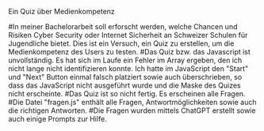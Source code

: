 Ein Quiz über Medienkompetenz 

#In meiner Bachelorarbeit soll erforscht werden, welche Chancen und Risiken Cyber Security oder Internet Sicherheit
an Schweizer Schulen für Jugendliche bietet. Dies ist ein Versuch, ein Quiz zu erstellen, um die Medienkompetenz des Users zu testen. 
#Das Quiz bzw. das Javascript ist unvollständig. Es hat sich im Laufe ein Fehler im Array ergeben, den ich nicht lange nicht identifizieren konnte. Ich hatte im JavaScript den "Start" und "Next" Button einmal falsch platziert
sowie auch überschrieben, so dass das JavaScript nicht ausgeführt wurde und die Maske des Quizes nicht erscheinte.
#Das Quiz ist so nicht fertig. Es erscheinen alle Fragen.
#Die Datei "fragen.js" enthält alle Fragen, Antwortmöglichkeiten sowie auch die richtigen Antworten. 
#Die Fragen wurden mittels ChatGPT erstellt sowie auch einige Prompts zur Hilfe.

